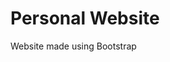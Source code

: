 # Personal Website

<p>
Website made using Bootstrap
<a src="https://cristory2000.github.io/PersonalWebsite/"></a>
</p>
